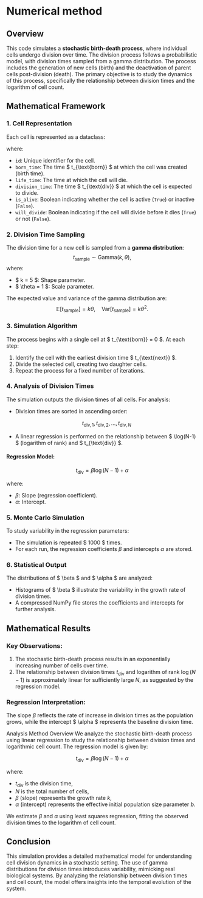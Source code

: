 # Numerical method

## Overview
This code simulates a **stochastic birth-death process**, where individual cells undergo division over time. The division process follows a probabilistic model, with division times sampled from a gamma distribution. The process includes the generation of new cells (birth) and the deactivation of parent cells post-division (death). The primary objective is to study the dynamics of this process, specifically the relationship between division times and the logarithm of cell count.

## Mathematical Framework

### 1. **Cell Representation**

Each cell is represented as a dataclass:

where:

- `id`: Unique identifier for the cell.
- `born_time`: The time $ t_{\text{born}} $  at which the cell was created (birth time).
- `life_time`: The time at which the cell will die.
- `division_time`: The time $ t_{\text{div}} $ at which the cell is expected to divide.
- `is_alive`: Boolean indicating whether the cell is active (`True`) or inactive (`False`).
- `will_divide`: Boolean indicating if the cell will divide before it dies (`True`) or not (`False`).

### 2. **Division Time Sampling**
The division time for a new cell is sampled from a **gamma distribution**:
$$
t_{\text{sample}} \sim \text{Gamma}(k, \theta),
$$
where:

* $ k = 5 $: Shape parameter.
* $ \theta = 1 $: Scale parameter.

The expected value and variance of the gamma distribution are:
$$
\mathbb{E}[t_{\text{sample}}] = k \theta, \quad \text{Var}[t_{\text{sample}}] = k \theta^2.
$$

### 3. **Simulation Algorithm**

The process begins with a single cell at $ t_{\text{born}} = 0 $. At each step:
1. Identify the cell with the earliest division time $ t_{\text{next}} $.
2. Divide the selected cell, creating two daughter cells.
3. Repeat the process for a fixed number of iterations.

### 4. **Analysis of Division Times**
The simulation outputs the division times of all cells. For analysis:

- Division times are sorted in ascending order:
  
  $$
  t_{\text{div}, 1}, t_{\text{div}, 2}, \dots, t_{\text{div}, N}
  $$
  
- A linear regression is performed on the relationship between $ \log(N-1) $ (logarithm of rank) and $ t_{\text{div}} $.

#### Regression Model:
$$t_{\text{div}} = \beta \log(N-1) + \alpha$$

where:

- $\beta$: Slope (regression coefficient).
- $\alpha$: Intercept.

### 5. **Monte Carlo Simulation**
To study variability in the regression parameters:

- The simulation is repeated $ 1000 $ times.
- For each run, the regression coefficients $\beta$ and intercepts $\alpha$ are stored.

### 6. **Statistical Output**

The distributions of $ \beta $ and $ \alpha $ are analyzed:

- Histograms of $ \beta $ illustrate the variability in the growth rate of division times.
- A compressed NumPy file stores the coefficients and intercepts for further analysis.

## Mathematical Results

### Key Observations:
1. The stochastic birth-death process results in an exponentially increasing number of cells over time.
2. The relationship between division times $t_{\text{div}}$ and logarithm of rank $\log(N-1)$ is approximately linear for sufficiently large $N$, as suggested by the regression model.

### Regression Interpretation:
The slope $\beta$ reflects the rate of increase in division times as the population grows, while the intercept $ \alpha $ represents the baseline division time.

Analysis Method Overview
We analyze the stochastic birth-death process using linear regression to study the relationship between division times and logarithmic cell count. The regression model is given by:

$$
t_{\mathrm{div}}=\beta \log (N-1)+\alpha
$$

where:

* $t_{\text {div }}$ is the division time,
* $N$ is the total number of cells,
* $\beta$ (slope) represents the growth rate $k$,
* $\alpha$ (intercept) represents the effective initial population size parameter $b$.

We estimate $\beta$ and $\alpha$ using least squares regression, fitting the observed division times to the logarithm of cell count.


## Conclusion
This simulation provides a detailed mathematical model for understanding cell division dynamics in a stochastic setting. The use of gamma distributions for division times introduces variability, mimicking real biological systems. By analyzing the relationship between division times and cell count, the model offers insights into the temporal evolution of the system.
